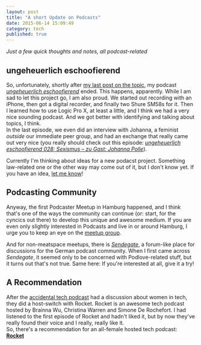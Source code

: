 ```yaml
---
layout: post
title: "A short Update on Podcasts"
date: 2015-06-14 15:09:49
category: tech
published: true
---
```


*Just a few quick thoughts and notes, all podcast-related*

## ungeheuerlich eschoofierend
So, unfortunately, shortly after [my last post on the topic](http://blog.timmschoof.com/2015/03/31/ungeheuerlich-eschoofierend-update/), my podcast [*ungeheuerlich eschoofierend*](http://www.ungeheuerlich.org/) ended. This happens, apparently. While I am sad to let this project go, I am also proud. We started out recording with an iPhone, then got a digital recorder, and finally two Shure SM58s for it. Then I learned how to use Logic Pro X, at least a little, and I think we had a very nice sounding podcast. And we got better with identifying and talking about topics, I think.  
In the last episode, we even did an interview with Johanna, a feminist *outside* our immediate peer group, and had an exchange that really came out very nice (you really should check out this episode: [*ungeheuerlich eschoofierend 028: Sexismus – zu Gast: Johanna Polle*](http://www.ungeheuerlich.org/episoden/028)). 

Currently I'm thinking about ideas for a new podacst project. Something law-related one or the other way may come out of it, but I don't know yet. If you have an idea, [let me know](https://twitter.com/tschoof)!


## Podcasting Community
Anyway, the first Podcaster Meetup in Hamburg happened, and I think that's one of the ways the community can continue (or: start, for the cyncics out there) to develop this unique and awesome medium. If you are even only slightly interested in Podcasts and live in or around Hamburg, I urge you to keep an eye on the [meetup group](http://podcasting.meetup.com/cities/de/hamburg/).

And for non-meatspace meetups, there is [*Sendegate*](https://sendegate.de/), a forum-like place for discussions for the German podcast community. When I first came across *Sendegate*, it seemed only to be concerned with Podlove-related stuff, but it turns out that's not true. Same here: If you're interested at all, give it a try!

## A Recommendation

After the [accidental tech podcast](http://atp.fm/) had a discussion about women in tech, they did a host-switch with Rocket. Rocket is an awesome tech podcast hosted by Brainna Wu, Christina Warren and Simone De Rochefort. I had listened to the first episode of Rocket and hadn't liked it, but by now they've really found their voice and I really, really like it.  
So, there's a recommendation for an all-female hosted tech podcast: [**Rocket**](https://www.relay.fm/rocket)